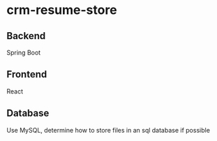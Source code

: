 # crm-resume-store

## Backend
Spring Boot
## Frontend
React
## Database
Use MySQL, determine how to store files in an sql database if possible
 
